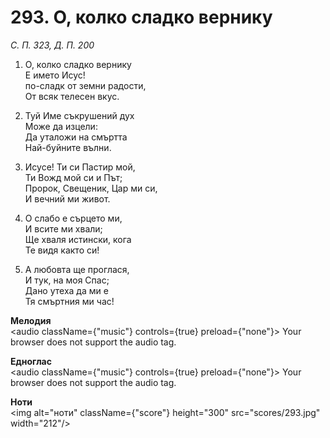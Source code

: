 # 293. О, колко сладко вернику  

*С. П. 323, Д. П. 200*  

1. О, колко сладко вернику  
Е името Исус!  
по-сладк от земни радости,  
От всяк телесен вкус.  

2. Туй Име съкрушений дух  
Може да изцели:  
Да уталожи на смъртта  
Най-буйните вълни.  

3. Исусе! Ти си Пастир мой,  
Ти Вожд мой си и Път;  
Пророк, Свещеник, Цар ми си,  
И вечний ми живот.  

4. О слабо е сърцето ми,  
И всите ми хвали;  
Ще хваля истински, кога  
Те видя както си!  

5. А любовта ще проглася,  
И тук, на моя Спас;  
Дано утеха да ми е  
Тя смъртния ми час!  

__Мелодия__  
<audio className={"music"} controls={true} preload={"none"}><source src="mp3/293.mp3" type="audio/mpeg"/>
Your browser does not support the audio tag.
</audio>  

__Едноглас__  
<audio className={"music"} controls={true} preload={"none"}><source src="transp/293.mp3" type="audio/mpeg"/>
Your browser does not support the audio tag.
</audio>  

__Ноти__  
<img alt="ноти" className={"score"} height="300" src="scores/293.jpg" width="212"/>
